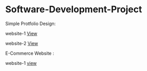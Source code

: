 # Software-Development-Project
Simple Protfolio Design: 

  website-1 [View](https://65fda8a469118027df4a4ccb--chic-khapse-d6430f.netlify.app/)

  website-2 [View](https://65fe99efddc42dd669daeb8e--glittery-bienenstitch-0c5a22.netlify.app/)


E-Commerce Website :

website-1 [view](https://660226cc74004e7a52c7fda0--willowy-sawine-134a5e.netlify.app/)
